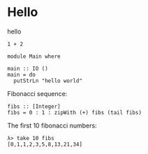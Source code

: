 Hello
=====

hello

``` {.haskell}
1 + 2
```

``` {.haskell}
module Main where
```

``` {.haskell}
main :: IO ()
main = do
  putStrLn "hello world"
```

Fibonacci sequence:

``` {.haskell}
fibs :: [Integer]
fibs = 0 : 1 : zipWith (+) fibs (tail fibs)
```

The first 10 fibonacci numbers:

``` {.haskell}
λ> take 10 fibs
[0,1,1,2,3,5,8,13,21,34]
```